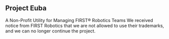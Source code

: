 ## Project Euba
A Non-Profit Utility for Managing FIRST® Robotics Teams
We received notice from FIRST Robotics that we are not allowed to use their trademarks, and we can no longer continue the project.
